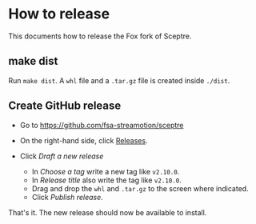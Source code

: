 # How to release

This documents how to release the Fox fork of Sceptre.

## make dist

Run `make dist`. A `whl` file and a `.tar.gz` file is created inside `./dist`.

## Create GitHub release

- Go to https://github.com/fsa-streamotion/sceptre

- On the right-hand side, click [Releases](https://github.com/fsa-streamotion/sceptre/releases).

- Click *Draft a new release*

    * In *Choose a tag* write a new tag like `v2.10.0`.
    * In *Release title* also write the tag like `v2.10.0`.
    * Drag and drop the `whl` and `.tar.gz` to the screen where indicated.
    * Click *Publish release*.

That's it. The new release should now be available to install.
